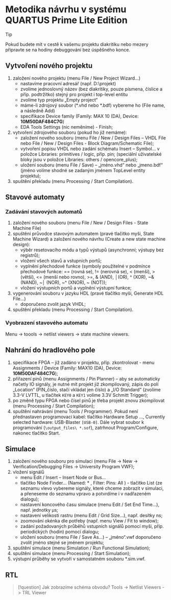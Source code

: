 # Metodika návrhu v systému QUARTUS Prime Lite Edition

> [!tip]
> Pokud budete mít v cestě k vašemu projektu diakritiku nebo mezery připravte se na hodiny debuggování bez úspěšného konce.

## Vytvoření nového projektu
1. založení nového projektu (menu File / New Project Wizard…)
	- nastavíme pracovní adresář (např. D:\projekt)
	- zvolíme jednoslovný název (bez diakritiky, pouze písmena, číslice a příp. podtržítko)
	stejný pro projekt i top-level entitu
	- zvolíme typ projektu „Empty project“
	- máme-li zdrojový soubor (*.vhd nebo *.bdf) vybereme ho (File name, a následně Add)
	- specifikace Device family (Family: MAX 10 (DA), Device: **10M50DAF484C7G**)
	- EDA Tools Settings (nic neměníme) - Finish;
2. vytvoření zdrojového souboru (pokud ho již nemáme):
	- založení nového souboru (menu File / New / Design Files – VHDL File nebo File / New / Design Files - Block Diagram/Schematic File);
	- vytvoření popisu VHDL nebo zadání schématu Insert – Symbol… v položce Libraries: primitives / logic, příp. pin;
	(speciální uživatelské bloky jsou v položce Libraries: others /
	opencore_plus);
	- uložení souboru (menu File / Save) – „jméno.vhd“ nebo „jmeno.bdf“
	(jméno volíme shodné se zadaným jménem TopLevel entity projektu);
3. spuštění překladu (menu Processing / Start Compilation).

## Stavové automaty
### Zadávání stavových automatů
1. založení nového souboru (menu File / New / Design Files - State Machine File)
2. spuštění průvodce stavovým automatem (pravé tlačítko myši, State Machine Wizard) a založení nového návrhu (Create a new state machine design):
	- výběr resetovacího módu a typů výstupů (asynchronní; výstupy bez registrů);
	- vložení všech stavů a vstupních portů;
	- vyplnění přechodové funkce (symboly použitelné v podmínce přechodové funkce:
	== (rovná se), != (nerovná se), < (menší), > (větší), <= (menší nebo rovno), >=, & (AND), │(OR), ^ (XOR), ~& (NAND), ~│ (NOR), ~^ (XNOR), ~ (NOT));
	- vložení výstupních portů a vyplnění výstupní funkce;
3. vygenerování souboru v jazyku HDL (pravé tlačítko myši, Generate HDL File…)
	- doporučeno zvolit jazyk VHDL;
4. spuštění překladu (menu Processing / Start Compilation).

### Vyobrazení stavového automatu

Menu -> toools -> netlist viewers -> state machine viewers.

## Nahrání do hradlového pole
1. specifikace FPGA – již zadáno v projektu, příp. zkontrolovat - menu Assignments / Device (Family: MAX10 (DA), Device: **10M50DAF484C7G**);
2. přiřazení pinů (menu Assignments / Pin Planner) – aby se automaticky načetly IO signály, je nutné mít projekt již zkompilovaný, zápis do polí „Location“ (PIN_číslo, stačí vkládat jen číslo) a „I/O Standard“ (zvolíme 3.3-V LVTTL, u tlačítek `KEY0` a `KEY1` volíme 3.3V Schmitt Trigger);
3. po změně typu FPGA nebo čísel pinů je třeba projekt znovu zkompilovat (menu Processing / Start Compilation);
4. spuštění nahrávání (menu Tools / Programmer). Pokud není  přednastaven programovací kabel: tlačítko Hardware Setup …, Currently selected hardware: USB-Blaster `[USB-0]`. Dále vybrat soubor k programování (`\output_files\ *.sof`), zatrhnout Program/Configure, nakonec tlačítko Start.

## Simulace
1. založení nového souboru pro simulaci (menu File -> New -> Verification/Debugging Files -> University Program VWF);
2. vložení signálů
	- menu Edit / Insert – Insert Node or Bus…
	- tlačítko Node Finder… (Named: * , Filter: Pins: All ) - tlačítko List (ze seznamu vlevo vybereme signály, které chceme zobrazit v simulaci, a přeneseme do seznamu vpravo a potvrdíme i v nadřazeném dialogu);
	- nastavení koncového času simulace (menu Edit / Set End Time…), např. jednotky µs;
	- nastavení velikosti rastru (menu Edit / Grid Size…), např. desítky ns;
	- zoomování okénka dle potřeby (např. menu View / Fit to window);
	- zadání požadovaných průběhů vstupních signálů pomocí myši, příp. periodických (hodin) pomocí dialogu;
	- uložení souboru (menu File / Save As…) – „jméno“.vwf doporučeno zvolit jméno stejné se jménem projektu;
3. spuštění simulace (menu Simulation / Run Functional Simulation);
4. spuštění simulace (menu Processing / Start Simulation);
5. výstupní průběhy se vytvoří v samostatném souboru *.sim.vwf.

## RTL
> [!question] Jak zobrazíme schéma obvodu?
Tools -> Netlist Viewers -> TRL Viewer

